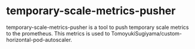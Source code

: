 # temporary-scale-metrics-pusher
temporary-scale-metrics-pusher is a tool to push temporary scale metrics to the prometheus. This metrics is used to TomoyukiSugiyama/custom-horizontal-pod-autoscaler.
